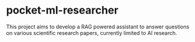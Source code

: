 # pocket-ml-researcher

This project aims to develop a RAG powered assistant to answer questions on various scientific research papers, currently limited to AI research.